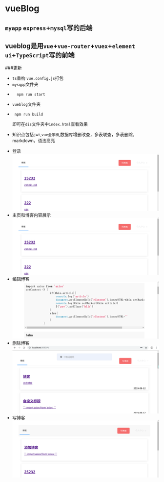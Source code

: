 # vueBlog
## `myapp` `express`+`mysql`写的后端
## vueblog是用`vue`+`vue-router`+`vuex`+`element ui`+`TypeScript`写的前端
###更新
- `ts`重构 `vue.config.js`打包
- `mysqpp`文件夹 
-       npm run start 
- `vueblog`文件夹
 -      npm run build 
    即可在`dis`文件夹中`index.html`查看效果
* 知识点包括`jwt`,`vue全家桶`,数据库增删改查，多表联查，多表删除，markdown，语法高亮
- 登录
![login](https://github.com/xiaobaidechengzhang/vueBlog/blob/master/vueblog/src/assets/detail.gif)
- 主页和博客内容展示
![detail](https://github.com/xiaobaidechengzhang/vueBlog/blob/master/vueblog/src/assets/detail.gif)
- 编辑博客
![edit](https://github.com/xiaobaidechengzhang/vueBlog/blob/master/vueblog/src/assets/edit.gif)
- 删除博客
![delete](https://github.com/xiaobaidechengzhang/vueBlog/blob/master/vueblog/src/assets/delete.gif)
- 写博客
![wArticle](https://github.com/xiaobaidechengzhang/vueBlog/blob/master/vueblog/src/assets/writeBlog.gif)
